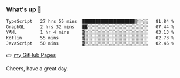 ### What's up 👋

<!--START_SECTION:waka-->

```txt
TypeScript   27 hrs 55 mins  ████████████████████▒░░░░   81.84 %
GraphQL      2 hrs 32 mins   ██░░░░░░░░░░░░░░░░░░░░░░░   07.44 %
YAML         1 hr 4 mins     ▓░░░░░░░░░░░░░░░░░░░░░░░░   03.13 %
Kotlin       55 mins         ▓░░░░░░░░░░░░░░░░░░░░░░░░   02.73 %
JavaScript   50 mins         ▓░░░░░░░░░░░░░░░░░░░░░░░░   02.46 %
```

<!--END_SECTION:waka-->

👉 [my GitHub Pages](https://ykzhukian.github.io)

Cheers, have a great day.

